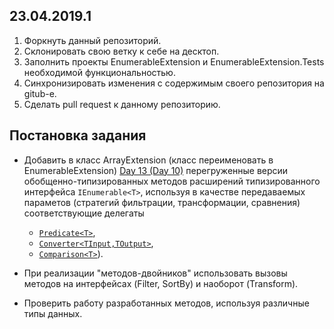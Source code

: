 ## 23.04.2019.1

1. Форкнуть данный репозиторий.
2. Склонировать свою ветку к себе на десктоп.
3. Заполнить проекты EnumerableExtension и EnumerableExtension.Tests необходимой функциональностью.
4. Синхронизировать изменения с содержимым своего репозитория на gitub-e.
5. Сделать pull request к данному репозиторию.

## Постановка задания
- Добавить в класс ArrayExtension (класс переименовать в EnumerableExtension) [Day 13 (Day 10)](https://github.com/AnzhelikaKravchuk/.NET-Training.-Spring-2019/tree/master/Day%2013%20-%2016.04.2019) перегруженные версии обобщенно-типизированных методов расширений типизированного интерфейса `IEnumerable<T>`, используя в качестве передаваемых параметов (стратегий фильтрации, трансформации, сравнения) соответствующие делегаты 
  - [`Predicate<T>`](https://docs.microsoft.com/en-us/dotnet/api/system.predicate-1?view=netframework-4.8), 
  - [`Converter<TInput,TOutput>`](https://docs.microsoft.com/en-us/dotnet/api/system.converter-2?view=netframework-4.8),
  - [`Comparison<T>`](https://docs.microsoft.com/en-us/dotnet/api/system.comparison-1?view=netframework-4.8)). 

- При реализации "методов-двойников" использовать вызовы методов на интерфейсах (Filter, SortBy) и наоборот (Transform).
- Проверить работу разработанных методов, используя различные типы данных.
